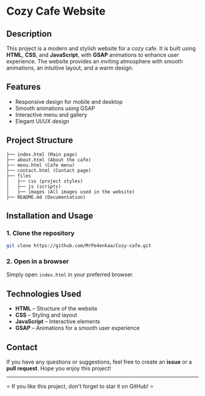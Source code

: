 # Cozy Cafe Website

## Description
This project is a modern and stylish website for a cozy cafe. It is built using **HTML**, **CSS**, and **JavaScript**, with **GSAP** animations to enhance user experience. The website provides an inviting atmosphere with smooth animations, an intuitive layout, and a warm design.

## Features
- Responsive design for mobile and desktop
- Smooth animations using GSAP
- Interactive menu and gallery
- Elegant UI/UX design

## Project Structure
```
├── index.html (Main page)
├── about.html (About the cafe)
├── menu.html (Cafe menu)
├── contact.html (Contact page)
├── files
│   ├── css (project styles)
│   ├── js (scripts)
│   ├── images (All images used in the website)
├── README.md (Documentation)
```

## Installation and Usage
### 1. Clone the repository
```sh
git clone https://github.com/MrPe4enkaa/Cozy-cafe.git
```
### 2. Open in a browser
Simply open `index.html` in your preferred browser.

## Technologies Used
- **HTML** – Structure of the website
- **CSS** – Styling and layout
- **JavaScript** – Interactive elements
- **GSAP** – Animations for a smooth user experience

## Contact
If you have any questions or suggestions, feel free to create an **issue** or a **pull request**. Hope you enjoy this project!

---

⭐ If you like this project, don't forget to star it on GitHub! ⭐

